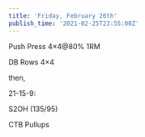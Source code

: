 ```yaml
---
title: 'Friday, February 26th'
publish_time: '2021-02-25T23:55:00Z'
---
```


Push Press 4×4\@80% 1RM

DB Rows 4×4

then,

21-15-9:

S2OH (135/95)

CTB Pullups
